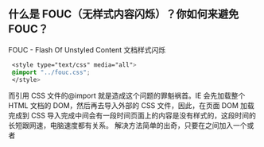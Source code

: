 ## 什么是 FOUC（无样式内容闪烁）？你如何来避免 FOUC？

FOUC - Flash Of Unstyled Content 文档样式闪烁

```css
 <style type="text/css" media="all">
 @import "../fouc.css";
 </style>
```

而引用 CSS 文件的@import 就是造成这个问题的罪魁祸首。IE 会先加载整个 HTML 文档的 DOM，然后再去导入外部的 CSS 文件，因此，在页面 DOM 加载完成到 CSS 导入完成中间会有一段时间页面上的内容是没有样式的，这段时间的长短跟网速，电脑速度都有关系。
解决方法简单的出奇，只要在<head>之间加入一个<link>或者<script>元素就可以了。
